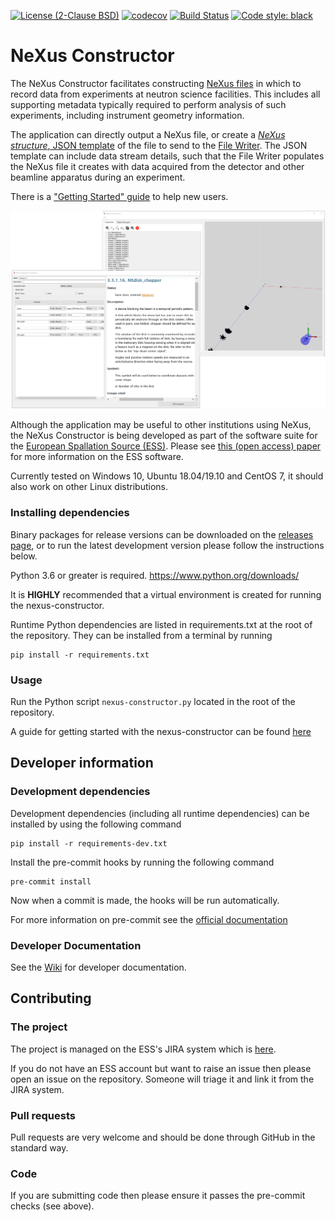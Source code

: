 [![License (2-Clause BSD)](https://img.shields.io/badge/license-BSD%202--Clause-blue.svg)](https://github.com/ess-dmsc/nexus-constructor/blob/main/LICENSE) [![codecov](https://codecov.io/gh/ess-dmsc/nexus-constructor/branch/main/graph/badge.svg)](https://codecov.io/gh/ess-dmsc/nexus-constructor) [![Build Status](https://jenkins.esss.dk/dm/job/ess-dmsc/job/nexus-constructor/job/main/badge/icon)](https://jenkins.esss.dk/dm/job/ess-dmsc/job/nexus-constructor/job/main/) [![Code style: black](https://img.shields.io/badge/code%20style-black-000000.svg)](https://github.com/python/black)

# NeXus Constructor
The NeXus Constructor facilitates constructing [NeXus files](https://www.nexusformat.org/) in which to record data from
experiments at neutron science facilities. This includes all supporting metadata typically required to perform analysis
of such experiments, including instrument geometry information.

The application can directly output a NeXus file, or create a
[_NeXus structure_, JSON template](https://github.com/ess-dmsc/kafka-to-nexus/blob/master/documentation/commands.md#defining-a-nexus-structure)
of the file to send to the [File Writer](https://github.com/ess-dmsc/kafka-to-nexus). The JSON template can
include data stream details, such that the File Writer populates the NeXus file it creates with data acquired
from the detector and other beamline apparatus during an experiment.

There is a ["Getting Started" guide](getting_started.md) to help new users.

![NeXus Constructor](resources/images/nc_screenshot.png)

Although the application may be useful to other institutions using NeXus, the NeXus Constructor is being
developed as part of the software suite for the
[European Spallation Source (ESS)](https://europeanspallationsource.se/). Please see
[this (open access) paper](https://iopscience.iop.org/article/10.1088/1748-0221/13/10/T10001)
for more information on the ESS software.

Currently tested on Windows 10, Ubuntu 18.04/19.10 and CentOS 7, it should also work on other Linux distributions.

### Installing dependencies

Binary packages for release versions can be downloaded on the [releases page](https://github.com/ess-dmsc/nexus-constructor/releases),
or to run the latest development version please follow the instructions below.

Python 3.6 or greater is required. https://www.python.org/downloads/

It is **HIGHLY** recommended that a virtual environment is created for running the nexus-constructor.

Runtime Python dependencies are listed in requirements.txt at the root of the
repository. They can be installed from a terminal by running
```
pip install -r requirements.txt
```

### Usage

Run the Python script `nexus-constructor.py` located in the root of the repository.

A guide for getting started with the nexus-constructor can be found [here](getting_started.md)

## Developer information

### Development dependencies

Development dependencies (including all runtime dependencies) can be installed by using the following command

```
pip install -r requirements-dev.txt
```

Install the pre-commit hooks by running the following command

```
pre-commit install
```

Now when a commit is made, the hooks will be run automatically.

For more information on pre-commit see the [official documentation](https://pre-commit.com)

### Developer Documentation

See the [Wiki](https://github.com/ess-dmsc/nexus-constructor/wiki/Developer-Notes) for developer documentation.

## Contributing

### The project
The project is managed on the ESS's JIRA system which is [here](https://jira.esss.lu.se/browse/ECDC).

If you do not have an ESS account but want to raise an issue then please open an issue on the repository. Someone will
triage it and link it from the JIRA system.

### Pull requests
Pull requests are very welcome and should be done through GitHub in the standard way.

### Code

If you are submitting code then please ensure it passes the pre-commit checks (see above).
